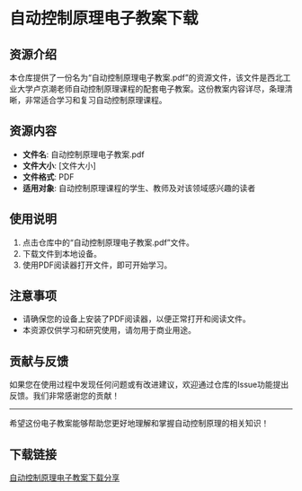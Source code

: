 # 自动控制原理电子教案下载

## 资源介绍

本仓库提供了一份名为“自动控制原理电子教案.pdf”的资源文件，该文件是西北工业大学卢京潮老师自动控制原理课程的配套电子教案。这份教案内容详尽，条理清晰，非常适合学习和复习自动控制原理课程。

## 资源内容

- **文件名**: 自动控制原理电子教案.pdf
- **文件大小**: [文件大小]
- **文件格式**: PDF
- **适用对象**: 自动控制原理课程的学生、教师及对该领域感兴趣的读者

## 使用说明

1. 点击仓库中的“自动控制原理电子教案.pdf”文件。
2. 下载文件到本地设备。
3. 使用PDF阅读器打开文件，即可开始学习。

## 注意事项

- 请确保您的设备上安装了PDF阅读器，以便正常打开和阅读文件。
- 本资源仅供学习和研究使用，请勿用于商业用途。

## 贡献与反馈

如果您在使用过程中发现任何问题或有改进建议，欢迎通过仓库的Issue功能提出反馈。我们非常感谢您的贡献！

---

希望这份电子教案能够帮助您更好地理解和掌握自动控制原理的相关知识！

## 下载链接

[自动控制原理电子教案下载分享](https://pan.quark.cn/s/986a35c1a1f1)